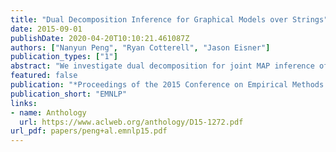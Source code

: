 ```yaml
---
title: "Dual Decomposition Inference for Graphical Models over Strings"
date: 2015-09-01
publishDate: 2020-04-20T10:10:21.461087Z
authors: ["Nanyun Peng", "Ryan Cotterell", "Jason Eisner"]
publication_types: ["1"]
abstract: "We investigate dual decomposition for joint MAP inference of many strings. Given an arbitrary graphical model, we decompose it into small acyclic sub-models, whose MAP configurations can be found by finite-state composition and dynamic programming. We force the solutions of these subproblems to agree on overlapping variables, by tuning Lagrange multipliers for an adaptively expanding set of variable-length n-gram count features.  This is the first inference method for arbitrary graphical models over strings that does not require approximations such as random sampling, message simplification, or a bound on string length. Provided that the inference method terminates, it gives a certificate of global optimality (though MAP inference in our setting is undecidable in general). On our global phonological inference problems, it always terminates, and achieves more accurate results than max-product and sum-product loopy belief propagation."
featured: false
publication: "*Proceedings of the 2015 Conference on Empirical Methods in Natural Language Processing*"
publication_short: "EMNLP"
links:
- name: Anthology
  url: https://www.aclweb.org/anthology/D15-1272.pdf
url_pdf: papers/peng+al.emnlp15.pdf
---
```


